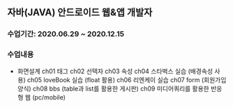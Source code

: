 ## 자바(JAVA) 안드로이드 웹&앱 개발자

### 수업기간: 2020.06.29 ~ 2020.12.15

### 수업내용
* 화면설계
 ch01 태그
 ch02 선택자
 ch03 속성
 ch04 스타벅스 실습 (배경속성 사용)
 ch05 loveBook 실습 (float 활용)
 ch06 리엔케이 실습
 ch07 form (회원가입양식)
 ch08 bbs (table과 list를 활용한 게시판)
 ch09 미디어쿼리를 활용한 반응형 웹 (pc/mobile)
